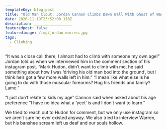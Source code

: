 ```yaml
---
templateKey: blog-post
title: "Old Man Clout: Jordan Cannon Climbs Dawn Wall With Ghost of Warren Harding"
date: 2020-11-19T23:52:00.118Z
description: _________________
featuredpost: false
featuredimage: /img/jordan-warren.jpg
tags:
  - Climbing
---
```

“It was a close call there, I almost had to climb with someone my own age!” Jordan told us when we interviewed him in the comment section of his instagram post. “Mark Hudon, didn’t want to climb with me, he said something about how I was ‘driving his old man bod into the ground’, but I think he’s got a few more walls left in him.” “I mean like what else is he going to do with those muscular forearms? Hug his friends and family? Lame.”

“I just don’t relate to kids my age” Cannon said when asked about his age preference “I have no idea what a ‘yeet’ is and I don’t want to learn.”

We tried to reach out to Hudon for comment, but we only use instagram so we aren’t sure he ever existed anyway. We also tried to interview Warren, but his banshee scream left us deaf and our souls hollow.